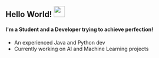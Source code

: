 ## Hello World! <img src="https://raw.githubusercontent.com/MartinHeinz/MartinHeinz/master/wave.gif" width="30px">
#### I'm a Student and a Developer trying to achieve perfection!
- An experienced Java and Python dev
- Currently working on AI and Machine Learning projects


